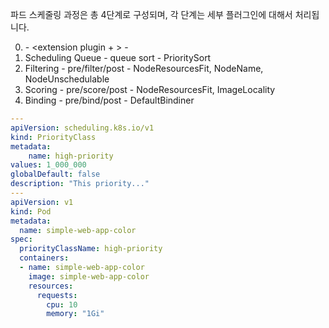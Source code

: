 파드 스케줄링 과정은 총 4단계로 구성되며,
각 단계는 세부 플러그인에 대해서 처리됩니다.

0. <STEP> - <extension plugin + > - <Plugins>
1. Scheduling Queue - queue sort - PrioritySort
2. Filtering - pre/filter/post - NodeResourcesFit, NodeName, NodeUnschedulable
3. Scoring - pre/score/post - NodeResourcesFit, ImageLocality
4. Binding - pre/bind/post - DefaultBindiner

```yaml
---
apiVersion: scheduling.k8s.io/v1
kind: PriorityClass
metadata:
    name: high-priority
values: 1_000_000
globalDefault: false
description: "This priority..."
---
apiVersion: v1
kind: Pod
metadata:
  name: simple-web-app-color
spec:
  priorityClassName: high-priority
  containers:
  - name: simple-web-app-color
    image: simple-web-app-color
    resources:
      requests:
        cpu: 10
        memory: "1Gi"
```